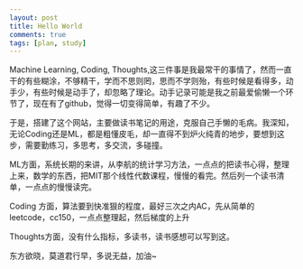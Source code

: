 ```yaml
---
layout: post
title: Hello World
comments: true
tags: [plan, study]
---
```

Machine Learning, Coding, Thoughts,这三件事是我最常干的事情了，然而一直干的有些糊涂，不够精干，学而不思则罔，思而不学则殆，有些时候是看得多，动手少，有些时候是动手了，却忽略了理论。动手记录可能是我之前最爱偷懒一个环节了，现在有了github，觉得一切变得简单，有趣了不少。

于是，搭建了这个网站，主要做读书笔记的用途，克服自己手懒的毛病。我深知，无论Coding还是ML，都是粗懂皮毛，却一直得不到炉火纯青的地步，要想到这步，需要勤练习，多思考，多交流，多碰撞。

ML方面，系统长期的来讲，从李航的统计学习方法，一点点的把读书心得，整理上来，数学的东西，把MIT那个线性代数课程，慢慢的看完。然后列一个读书清单，一点点的慢慢读完。

Coding 方面，算法要到快准狠的程度，最好三次之内AC，先从简单的leetcode，cc150，一点点整理起，然后梯度的上升
    
Thoughts方面，没有什么指标，多读书，读书感想可以写到这。

东方欲晓，莫道君行早，多说无益，加油~

